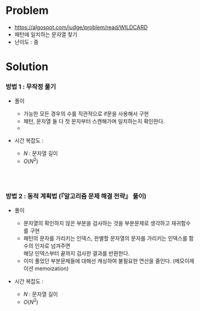 # Problem
* https://algospot.com/judge/problem/read/WILDCARD
* 패턴에 일치하는 문자열 찾기
* 난이도 : 중

# Solution

### 방법 1 : 무작정 풀기
* 풀이
  * 가능한 모든 경우의 수를 직관적으로 if문을 사용해서 구현
  * 패턴, 문자열 둘 다 첫 문자부터 스캔해가며 일치하는지 확인한다.
  * 

* 시간 복잡도 :
  * $N$ : 문자열 길이
  * $O(N^2)$

<br></br>

### 방법 2 : 동적 계획법 (『알고리즘 문제 해결 전략』 풀이)
* 풀이
  * 문자열의 확인하지 않은 부분을 검사하는 것을 부분문제로 생각하고 재귀함수를 구현
  * 패턴의 문자를 가리키는 인덱스, 판별할 문자열의 문자를 가리키는 인덱스를 함수의 인자로 넘겨주면   
해당 인덱스부터 끝까지 검사한 결과를 반환한다.
  * 이미 풀었던 부분문제들에 대해선 캐싱하여 불필요한 연산을 줄인다. (메모이제이션 memoization)

* 시간 복잡도 :
  * $N$ : 문자열 길이
  * $O(N^2)$
<br></br>
